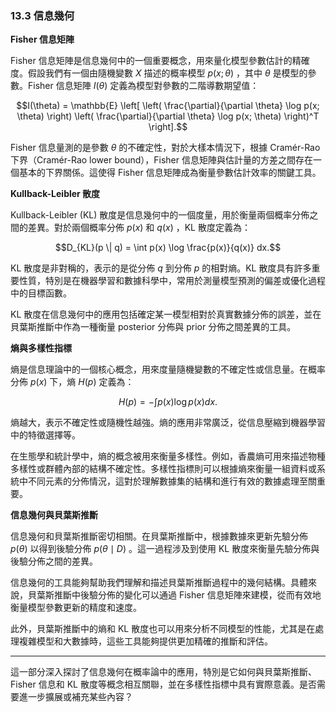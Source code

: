 ### 13.3 信息幾何

**Fisher 信息矩陣**

Fisher 信息矩陣是信息幾何中的一個重要概念，用來量化模型參數估計的精確度。假設我們有一個由隨機變數  $`X`$  描述的概率模型  $`p(x; \theta)`$ ，其中  $`\theta`$  是模型的參數。Fisher 信息矩陣  $`I(\theta)`$  定義為模型對參數的二階導數期望值：


```math
I(\theta) = \mathbb{E} \left[ \left( \frac{\partial}{\partial \theta} \log p(x; \theta) \right) \left( \frac{\partial}{\partial \theta} \log p(x; \theta) \right)^T \right].
```


Fisher 信息量測的是參數  $`\theta`$  的不確定性，對於大樣本情況下，根據 Cramér-Rao 下界（Cramér-Rao lower bound），Fisher 信息矩陣與估計量的方差之間存在一個基本的下界關係。這使得 Fisher 信息矩陣成為衡量參數估計效率的關鍵工具。

**Kullback-Leibler 散度**

Kullback-Leibler (KL) 散度是信息幾何中的一個度量，用於衡量兩個概率分佈之間的差異。對於兩個概率分佈  $`p(x)`$  和  $`q(x)`$ ，KL 散度定義為：


```math
D_{KL}(p \| q) = \int p(x) \log \frac{p(x)}{q(x)} dx.
```


KL 散度是非對稱的，表示的是從分佈  $`q`$  到分佈  $`p`$  的相對熵。KL 散度具有許多重要性質，特別是在機器學習和數據科學中，常用於測量模型預測的偏差或優化過程中的目標函數。

KL 散度在信息幾何中的應用包括確定某一模型相對於真實數據分佈的誤差，並在貝葉斯推斷中作為一種衡量 posterior 分佈與 prior 分佈之間差異的工具。

**熵與多樣性指標**

熵是信息理論中的一個核心概念，用來度量隨機變數的不確定性或信息量。在概率分佈  $`p(x)`$  下，熵  $`H(p)`$  定義為：


```math
H(p) = - \int p(x) \log p(x) dx.
```


熵越大，表示不確定性或隨機性越強。熵的應用非常廣泛，從信息壓縮到機器學習中的特徵選擇等。

在生態學和統計學中，熵的概念被用來衡量多樣性。例如，香農熵可用來描述物種多樣性或群體內部的結構不確定性。多樣性指標則可以根據熵來衡量一組資料或系統中不同元素的分佈情況，這對於理解數據集的結構和進行有效的數據處理至關重要。

**信息幾何與貝葉斯推斷**

信息幾何和貝葉斯推斷密切相關。在貝葉斯推斷中，根據數據來更新先驗分佈  $`p(\theta)`$  以得到後驗分佈  $`p(\theta \mid D)`$ 。這一過程涉及到使用 KL 散度來衡量先驗分佈與後驗分佈之間的差異。

信息幾何的工具能夠幫助我們理解和描述貝葉斯推斷過程中的幾何結構。具體來說，貝葉斯推斷中後驗分佈的變化可以通過 Fisher 信息矩陣來建模，從而有效地衡量模型參數更新的精度和速度。

此外，貝葉斯推斷中的熵和 KL 散度也可以用來分析不同模型的性能，尤其是在處理複雜模型和大數據時，這些工具能夠提供更加精確的推斷和評估。

---

這一部分深入探討了信息幾何在概率論中的應用，特別是它如何與貝葉斯推斷、Fisher 信息和 KL 散度等概念相互關聯，並在多樣性指標中具有實際意義。是否需要進一步擴展或補充某些內容？